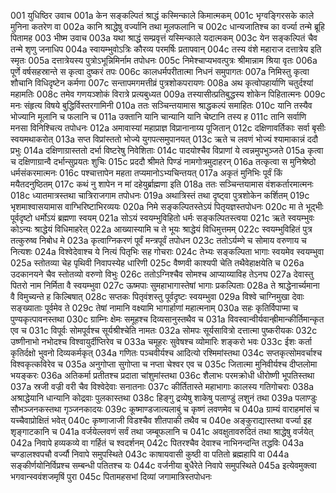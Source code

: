 001	युधिष्ठिर उवाच
001a	केन सङ्कल्पितं श्राद्धं कस्मिन्काले किमात्मकम्
001c	भृग्वङ्गिरसके काले मुनिना कतरेण वा
002a	कानि श्राद्धेषु वर्ज्यानि तथा मूलफलानि च
002c	धान्यजातिश्च का वर्ज्या तन्मे ब्रूहि पितामह
003	भीष्म उवाच
003a	यथा श्राद्धं सम्प्रवृत्तं यस्मिन्काले यदात्मकम्
003c	येन सङ्कल्पितं चैव तन्मे शृणु जनाधिप
004a	स्वायम्भुवोऽत्रिः कौरव्य परमर्षिः प्रतापवान्
004c	तस्य वंशे महाराज दत्तात्रेय इति स्मृतः
005a	दत्तात्रेयस्य पुत्रोऽभून्निमिर्नाम तपोधनः
005c	निमेश्चाप्यभवत्पुत्रः श्रीमान्नाम श्रिया वृतः
006a	पूर्णे वर्षसहस्रान्ते स कृत्वा दुष्करं तपः
006c	कालधर्मपरीतात्मा निधनं समुपागतः
007a	निमिस्तु कृत्वा शौचानि विधिदृष्टेन कर्मणा
007c	सन्तापमगमत्तीव्रं पुत्रशोकपरायणः
008a	अथ कृत्वोपहार्याणि चतुर्दश्यां महामतिः
008c	तमेव गणयञ्शोकं विरात्रे प्रत्यबुध्यत
009a	तस्यासीत्प्रतिबुद्धस्य शोकेन पिहितात्मनः
009c	मनः संहृत्य विषये बुद्धिर्विस्तरगामिनी
010a	ततः सञ्चिन्तयामास श्राद्धकल्पं समाहितः
010c	यानि तस्यैव भोज्यानि मूलानि च फलानि च
011a	उक्तानि यानि चान्यानि यानि चेष्टानि तस्य ह
011c	तानि सर्वाणि मनसा विनिश्चित्य तपोधनः
012a	अमावास्यां महाप्राज्ञ विप्रानानाय्य पूजितान्
012c	दक्षिणावर्तिकाः सर्वा बृसीः स्वयमथाकरोत्
013a	सप्त विप्रांस्ततो भोज्ये युगपत्समुपानयत्
013c	ऋते च लवणं भोज्यं श्यामाकान्नं ददौ प्रभुः
014a	दक्षिणाग्रास्ततो दर्भा विष्टरेषु निवेशिताः
014c	पादयोश्चैव विप्राणां ये त्वन्नमुपभुञ्जते
015a	कृत्वा च दक्षिणाग्रान्वै दर्भान्सुप्रयतः शुचिः
015c	प्रददौ श्रीमते पिण्डं नामगोत्रमुदाहरन्
016a	तत्कृत्वा स मुनिश्रेष्ठो धर्मसंकरमात्मनः
016c	पश्चात्तापेन महता तप्यमानोऽभ्यचिन्तयत्
017a	अकृतं मुनिभिः पूर्वं किं मयैतदनुष्ठितम्
017c	कथं नु शापेन न मां दहेयुर्ब्राह्मणा इति
018a	ततः सञ्चिन्तयामास वंशकर्तारमात्मनः
018c	ध्यातमात्रस्तथा चात्रिराजगाम तपोधनः
019a	अथात्रिस्तं तथा दृष्ट्वा पुत्रशोकेन कर्शितम्
019c	भृशमाश्वासयामास वाग्भिरिष्टाभिरव्ययः
020a	निमे सङ्कल्पितस्तेऽयं पितृयज्ञस्तपोधनः
020c	मा ते भूद्भीः पूर्वदृष्टो धर्मोऽयं ब्रह्मणा स्वयम्
021a	सोऽयं स्वयम्भुविहितो धर्मः सङ्कल्पितस्त्वया
021c	ऋते स्वयम्भुवः कोऽन्यः श्राद्धेयं विधिमाहरेत्
022a	आख्यास्यामि च ते भूयः श्राद्धेयं विधिमुत्तमम्
022c	स्वयम्भुविहितं पुत्र तत्कुरुष्व निबोध मे
023a	कृत्वाग्निकरणं पूर्वं मन्त्रपूर्वं तपोधन
023c	ततोऽर्यम्णे च सोमाय वरुणाय च नित्यशः
024a	विश्वेदेवाश्च ये नित्यं पितृभिः सह गोचराः
024c	तेभ्यः सङ्कल्पिता भागाः स्वयमेव स्वयम्भुवा
025a	स्तोतव्या चेह पृथिवी निवापस्येह धारिणी
025c	वैष्णवी काश्यपी चेति तथैवेहाक्षयेति च
026a	उदकानयने चैव स्तोतव्यो वरुणो विभुः
026c	ततोऽग्निश्चैव सोमश्च आप्याय्याविह तेऽनघ
027a	देवास्तु पितरो नाम निर्मिता वै स्वयम्भुवा
027c	ऊष्मपाः सुमहाभागास्तेषां भागाः प्रकल्पिताः
028a	ते श्राद्धेनार्च्यमाना वै विमुच्यन्ते ह किल्बिषात्
028c	सप्तकः पितृवंशस्तु पूर्वदृष्टः स्वयम्भुवा
029a	विश्वे चाग्निमुखा देवाः सङ्ख्याताः पूर्वमेव ते
029c	तेषां नामानि वक्ष्यामि भागार्हाणां महात्मनाम्
030a	सहः कृतिर्विपाप्मा च पुण्यकृत्पावनस्तथा
030c	ग्राम्निः क्षेमः समूहश्च दिव्यसानुस्तथैव च
031a	विवस्वान्वीर्यवान्ह्रीमान्कीर्तिमान्कृत एव च
031c	विपूर्वः सोमपूर्वश्च सूर्यश्रीश्चेति नामतः
032a	सोमपः सूर्यसावित्रो दत्तात्मा पुष्करीयकः
032c	उष्णीनाभो नभोदश्च विश्वायुर्दीप्तिरेव च
033a	चमूहरः सुवेषश्च व्योमारिः शङ्करो भवः
033c	ईशः कर्ता कृतिर्दक्षो भुवनो दिव्यकर्मकृत्
034a	गणितः पञ्चवीर्यश्च आदित्यो रश्मिमांस्तथा
034c	सप्तकृत्सोमवर्चाश्च विश्वकृत्कविरेव च
035a	अनुगोप्ता सुगोप्ता च नप्ता चेश्वर एव च
035c	जितात्मा मुनिवीर्यश्च दीप्तलोमा भयङ्करः
036a	अतिकर्मा प्रतीतश्च प्रदाता चांशुमांस्तथा
036c	शैलाभः परमक्रोधी धीरोष्णी भूपतिस्तथा
037a	स्रजी वज्री वरी चैव विश्वेदेवाः सनातनाः
037c	कीर्तितास्ते महाभागाः कालस्य गतिगोचराः
038a	अश्राद्धेयानि धान्यानि कोद्रवाः पुलकास्तथा
038c	हिङ्गु द्रव्येषु शाकेषु पलाण्डुं लशुनं तथा
039a	पलाण्डुः सौभञ्जनकस्तथा गृञ्जनकादयः
039c	कूष्माण्डजात्यलाबुं च कृष्णं लवणमेव च
040a	ग्राम्यं वाराहमांसं च यच्चैवाप्रोक्षितं भवेत्
040c	कृष्णाजाजी विडश्चैव शीतपाकी तथैव च
040e	अङ्कुराद्यास्तथा वर्ज्या इह शृङ्गाटकानि च
041a	वर्जयेल्लवणं सर्वं तथा जम्बूफलानि च
041c	अवक्षुतावरुदितं तथा श्राद्धेषु वर्जयेत्
042a	निवापे हव्यकव्ये वा गर्हितं च श्वदर्शनम्
042c	पितरश्चैव देवाश्च नाभिनन्दन्ति तद्धविः
043a	चण्डालश्वपचौ वर्ज्यौ निवापे समुपस्थिते
043c	काषायवासी कुष्ठी वा पतितो ब्रह्महापि वा
044a	सङ्कीर्णयोनिर्विप्रश्च सम्बन्धी पतितश्च यः
044c	वर्जनीया बुधैरेते निवापे समुपस्थिते
045a	इत्येवमुक्त्वा भगवान्स्ववंशजमृषिं पुरा
045c	पितामहसभां दिव्यां जगामात्रिस्तपोधनः
